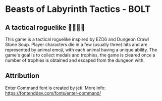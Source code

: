 # Beasts of Labyrinth Tactics - BOLT

## A tactical roguelike 🐶🦝🐱🐋

This game is a tactical roguelike inspired by EZD6 and Dungeon Crawl Stone Soup. Player characters die in a few (usually three) hits and are represented by animal emoji, with each animal having a unique ability. The game's goal is to collect medals and trophies, the game is cleared once a number of trophies is obtained and escaped from the dungeon with.

## Attribution
Enter Command font is created by jeti. More info: https://fontenddev.com/fonts/enter-command/
